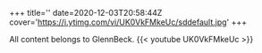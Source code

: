 +++
title=''
date=2020-12-03T20:58:44Z
cover='https://i.ytimg.com/vi/UK0VkFMkeUc/sddefault.jpg'
+++

All content belongs to GlennBeck.
{{< youtube UK0VkFMkeUc >}}

